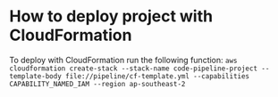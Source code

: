 # How to deploy project with CloudFormation
To deploy with CloudFormation run the following function: `aws cloudformation create-stack --stack-name code-pipeline-project --template-body file://pipeline/cf-template.yml --capabilities CAPABILITY_NAMED_IAM --region ap-southeast-2`
